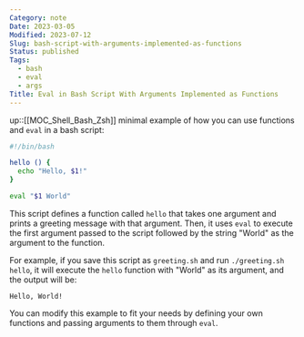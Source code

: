 ```yaml
---
Category: note
Date: 2023-03-05
Modified: 2023-07-12
Slug: bash-script-with-arguments-implemented-as-functions
Status: published
Tags:
  - bash
  - eval
  - args
Title: Eval in Bash Script With Arguments Implemented as Functions
---
```

up::[[MOC_Shell_Bash_Zsh]]
minimal example of how you can use functions and `eval` in a bash script:

```sh
#!/bin/bash

hello () {
  echo "Hello, $1!"
}

eval "$1 World"

```

This script defines a function called `hello` that takes one argument and prints a greeting message with that argument. Then, it uses `eval` to execute the first argument passed to the script followed by the string "World" as the argument to the function.

For example, if you save this script as `greeting.sh` and run `./greeting.sh hello`, it will execute the `hello` function with "World" as its argument, and the output will be:

```
Hello, World!
```

You can modify this example to fit your needs by defining your own functions and passing arguments to them through `eval`.
